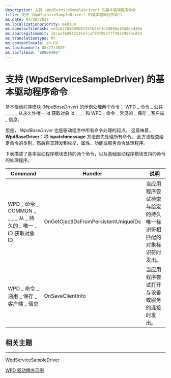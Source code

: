 ```yaml
---
description: 支持 (WpdServiceSampleDriver) 的基本驱动程序命令
title: 支持 (WpdServiceSampleDriver) 的基本驱动程序命令
ms.date: 04/20/2017
ms.localizationpriority: medium
ms.openlocfilehash: ce3cb3702095b0239fb29f3c58899a10a86cd38b
ms.sourcegitcommit: 15caaf6d943135efcaf9975927ff3933957acd5d
ms.translationtype: MT
ms.contentlocale: zh-CN
ms.lasthandoff: 08/27/2020
ms.locfileid: "88969400"
---
```

# <a name="support-for-base-driver-commands-wpdservicesampledriver"></a>支持 (WpdServiceSampleDriver) 的基本驱动程序命令

基本驱动程序模块 (*WpdBaseDriver*) 的示例处理两个命令： WPD \_ 命令 \_ 公共 \_ \_ \_ \_ 从永久性唯一 id 获取对象 id \_ \_ \_ 和 WPD \_ 命令 \_ 常见的 \_ 保存 \_ 客户端 \_ 信息。

但是， *WpdBaseDriver* 也是驱动程序中所有命令处理的起点。 这意味着， **WpdBaseDriver：:D ispatchmessage** 方法首先处理所有命令。 此方法检查给定命令的类别，然后将其转发到枚举、属性、功能或服务命令处理程序。

下表描述了基本驱动程序模块支持的两个命令，以及基础驱动程序模块支持的命令的处理程序。

| Command                                                               | Handler                              | 说明                                                                                                           |
|-----------------------------------------------------------------------|--------------------------------------|-----------------------------------------------------------------------------------------------------------------------|
| WPD \_ 命令 \_ COMMON \_ \_ \_ \_ 从 \_ 持久的 \_ 唯一 \_ ID 获取对象 ID | OnGetOjectIDsFromPersistentUniqueIDs | 当应用程序尝试检索与给定的持久唯一标识符相匹配的对象标识符时发出。 |
| WPD \_ 命令 \_ 通用 \_ 保存 \_ 客户端 \_ 信息                       | OnSaveClientInfo                     | 当应用程序尝试打开与设备或服务的连接时发出。                                       |

## <a name="span-idrelated_topicsspanrelated-topics"></a><span id="related_topics"></span>相关主题

****
[WpdServiceSampleDriver](the-wpdservicesampledriver-sample.md)

[WPD 驱动程序示例](the-wpd-driver-samples.md)
